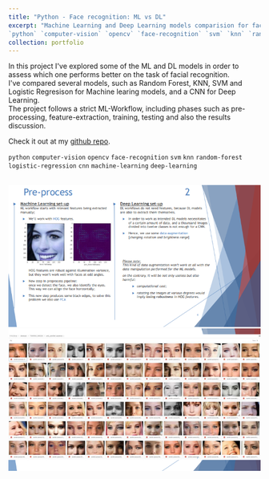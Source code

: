 ```yaml
---
title: "Python - Face recognition: ML vs DL"
excerpt: "Machine Learning and Deep Learning models comparision for face recognition. \
`python` `computer-vision` `opencv` `face-recognition` `svm` `knn` `random-forest` `logistic-regression` `cnn` `machine-learning` `deep-learning`"
collection: portfolio
---
```


In this project I've explored some of the ML and DL models in order to assess which one performs better on the task of facial recognition. \
I've compared several models, such as Random Forest, KNN, SVM and Logistic Regresison for Machine learing models, and a CNN for Deep Learning. \
The project follows a strict ML-Workflow, including phases such as pre-processing, feature-extraction, training, testing and also the results discussion.

Check it out at my [github repo](https://github.com/GianFederico/MD-repo-Machine_Learning).

`python` `computer-vision` `opencv` `face-recognition` `svm` `knn` `random-forest` `logistic-regression` `cnn` `machine-learning` `deep-learning`

<br/><img src='/images/cv_comp0.png'>
<br/><img src='/images/cv_comp.png'>

